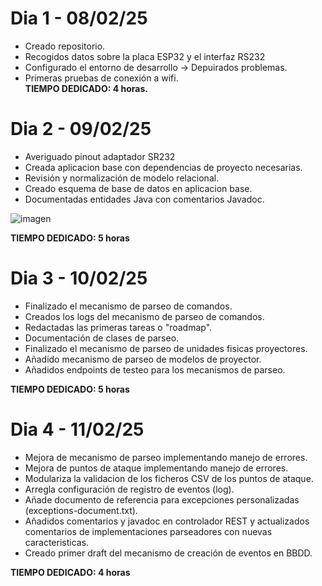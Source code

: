 # Dia 1 - 08/02/25
- Creado repositorio.
- Recogidos datos sobre la placa ESP32 y el interfaz RS232
- Configurado el entorno de desarrollo -> Depuirados problemas.
- Primeras pruebas de conexión a wifi.    
**TIEMPO DEDICADO: 4 horas.**

# Dia 2 - 09/02/25
- Averiguado pinout adaptador SR232
- Creada aplicacion base con dependencias de proyecto necesarias.
- Revisión y normalización de modelo relacional.
- Creado esquema de base de datos en aplicacion base.
- Documentadas entidades Java con comentarios Javadoc.

![imagen](https://github.com/user-attachments/assets/58db3fd5-9e9a-4899-8846-53eda922b04a)

**TIEMPO DEDICADO: 5 horas**

# Dia 3 - 10/02/25
- Finalizado el mecanismo de parseo de comandos.
- Creados los logs del mecanismo de parseo de comandos.
- Redactadas las primeras tareas o "roadmap".
- Documentación de clases de parseo.
- Finalizado el mecanismo de parseo de unidades fisicas proyectores.
- Añadido mecanismo de parseo de modelos de proyector.
- Añadidos endpoints de testeo para los mecanismos de parseo.

**TIEMPO DEDICADO: 5 horas**

# Dia 4 - 11/02/25
- Mejora de mecanismo de parseo implementando manejo de errores.
- Mejora de puntos de ataque implementando manejo de errores.
- Modulariza la validacion de los ficheros CSV de los puntos de ataque.
- Arregla configuración de registro de eventos (log).
- Añade documento de referencia para excepciones personalizadas (exceptions-document.txt).
- Añadidos comentarios y javadoc en controlador REST y actualizados comentarios de implementaciones parseadores con nuevas caracteristicas.
- Creado primer draft del mecanismo de creación de eventos en BBDD.

**TIEMPO DEDICADO: 4 horas**
